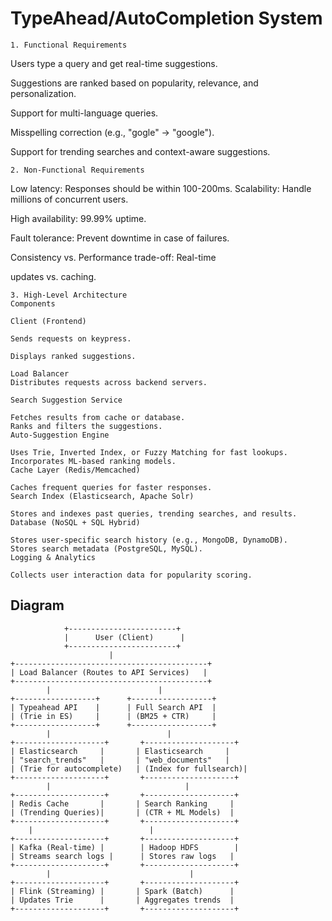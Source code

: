 
# TypeAhead/AutoCompletion System

    1. Functional Requirements

Users type a query and get real-time suggestions.

Suggestions are ranked based on popularity, relevance, and personalization.

Support for multi-language queries.

Misspelling correction (e.g., "gogle" → "google").

Support for trending searches and context-aware suggestions.

    2. Non-Functional Requirements

Low latency: Responses should be within 100-200ms.
Scalability: Handle millions of concurrent users.

High availability: 99.99% uptime.

Fault tolerance: Prevent downtime in case of failures.

Consistency vs. Performance trade-off: Real-time 

updates vs. caching.

    3. High-Level Architecture
    Components

    Client (Frontend)

    Sends requests on keypress.

    Displays ranked suggestions.

    Load Balancer
    Distributes requests across backend servers.

    Search Suggestion Service

    Fetches results from cache or database.
    Ranks and filters the suggestions.
    Auto-Suggestion Engine

    Uses Trie, Inverted Index, or Fuzzy Matching for fast lookups.
    Incorporates ML-based ranking models.
    Cache Layer (Redis/Memcached)

    Caches frequent queries for faster responses.
    Search Index (Elasticsearch, Apache Solr)

    Stores and indexes past queries, trending searches, and results.
    Database (NoSQL + SQL Hybrid)

    Stores user-specific search history (e.g., MongoDB, DynamoDB).
    Stores search metadata (PostgreSQL, MySQL).
    Logging & Analytics

    Collects user interaction data for popularity scoring.















## Diagram


                +------------------------+
                |      User (Client)      |
                +------------------------+
                          |
    +-------------------------------------------+
    | Load Balancer (Routes to API Services)   |
    +-------------------------------------------+
            |                        |                        
    +------------------+      +------------------+
    | Typeahead API    |      | Full Search API  |
    | (Trie in ES)     |      | (BM25 + CTR)     |
    +------------------+      +------------------+
            |                          |
    +--------------------+       +--------------------+
    | Elasticsearch     |       | Elasticsearch     |
    | "search_trends"   |       | "web_documents"   |
    | (Trie for autocomplete)   | (Index for fullsearch)|
    +--------------------+       +--------------------+
            |                              |
    +--------------------+       +--------------------+
    | Redis Cache       |       | Search Ranking     |
    | (Trending Queries)|       | (CTR + ML Models)  |
    +--------------------+       +--------------------+
        |                          |
    +--------------------+       +--------------------+
    | Kafka (Real-time) |        | Hadoop HDFS        |
    | Streams search logs |      | Stores raw logs   |
    +--------------------+       +--------------------+
            |                               |
    +--------------------+       +--------------------+
    | Flink (Streaming) |       | Spark (Batch)      |
    | Updates Trie      |       | Aggregates trends  |
    +--------------------+       +--------------------+